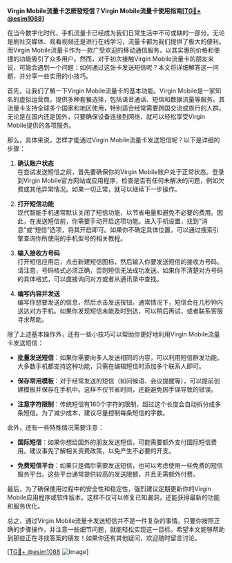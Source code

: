 **Virgin Mobile流量卡怎麽發短信？Virgin Mobile流量卡使用指南[[TG💪+ @esim1088](https://t.me/s/esim1088)]**

在当今数字化时代，手机流量卡已经成为我们日常生活中不可或缺的一部分。无论是刷社交媒体、观看视频还是进行在线学习，流量卡都为我们提供了极大的便利。而Virgin Mobile流量卡作为一款广受欢迎的移动通信服务，以其实惠的价格和便捷的功能吸引了众多用户。然而，对于初次接触Virgin Mobile流量卡的朋友来说，可能会遇到一个问题：如何通过这张卡发送短信呢？本文将详细解答这一问题，并分享一些实用的小技巧。

首先，让我们了解一下Virgin Mobile流量卡的基本功能。Virgin Mobile是一家知名的虚拟运营商，提供多种套餐选择，包括语音通话、短信和数据流量等服务。其流量卡支持全球多个国家和地区使用，特别适合经常需要跨国交流或旅行的人群。无论是在国内还是国外，只要确保设备连接到网络，就可以轻松享受Virgin Mobile提供的各项服务。

那么，具体来说，怎样才能通过Virgin Mobile流量卡发送短信呢？以下是详细的步骤：

1. **确认账户状态**  
   在尝试发送短信之前，首先要确保你的Virgin Mobile账户处于正常状态。登录到Virgin Mobile官方网站或应用程序，检查是否有任何未解决的问题，例如欠费或其他异常情况。如果一切正常，就可以继续下一步操作。

2. **打开短信功能**  
   现代智能手机通常默认关闭了短信功能，以节省电量和避免不必要的费用。因此，在发送短信前，你需要手动开启这项功能。进入手机设置，找到“消息”或“短信”选项，将其开启即可。如果你不确定具体位置，可以通过搜索引擎查询你所使用的手机型号的相关教程。

3. **输入接收方号码**  
   打开短信应用后，点击新建短信图标，然后输入你要发送短信的接收方号码。请注意，号码格式必须正确，否则短信无法成功发送。如果你不清楚对方号码的具体格式，可以直接询问对方或者从通讯录中查找。

4. **编写内容并发送**  
   编写你想要发送的信息，然后点击发送按钮。通常情况下，短信会在几秒钟内送达对方手机。如果你发现短信未能及时到达，可以稍后再试，或者联系客服寻求帮助。

除了上述基本操作外，还有一些小技巧可以帮助你更好地利用Virgin Mobile流量卡发送短信：

- **批量发送短信**：如果你需要向多人发送相同的内容，可以利用短信群发功能。大多数手机都支持这种功能，只需在编辑短信时添加多个联系人即可。
  
- **保存常用模板**：对于经常发送的短信（如问候语、会议提醒等），可以提前创建模板并保存在手机中。这样不仅节省时间，还能避免因手误导致的错误。

- **注意字符限制**：传统短信有160个字符的限制，超过这个长度会自动拆分成多条短信。为了减少成本，建议尽量控制每条短信的字数。

此外，还有一些特殊情况需要注意：

- **国际短信**：如果你想给国外的朋友发送短信，可能需要额外支付国际短信费用。建议事先了解相关资费政策，以免产生不必要的开支。
  
- **免费短信平台**：如果只是偶尔需要发送短信，也可以考虑使用一些免费的短信服务平台。这些平台通常提供较高的发送限额，并且无需额外付费。

最后，为了确保使用过程中的安全性和稳定性，强烈建议定期更新你的Virgin Mobile应用程序或软件版本。这样不仅可以修复已知漏洞，还能获得最新的功能和服务优化。

总之，通过Virgin Mobile流量卡发送短信并不是一件复杂的事情。只要你按照正确的步骤操作，并注意一些细节问题，就能轻松实现这一目标。希望本文能够帮助到那些正在寻找答案的朋友！如果你还有其他疑问，欢迎随时留言讨论。

[[TG💪+ @esim1088](https://t.me/s/esim1088) ![Image](https://i.postimg.cc/4NQfJmqS/Snipaste-2025-05-13-00-14-12.png)]